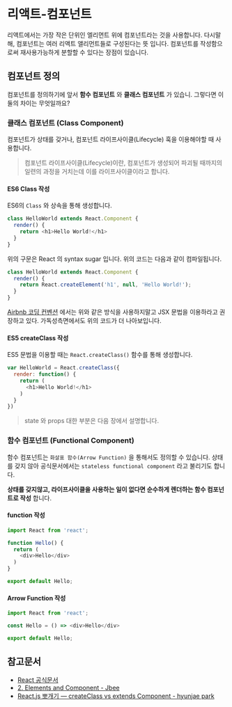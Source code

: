 # 리액트-컴포넌트

리액트에서는 가장 작은 단위인 엘리먼트 위에 컴포넌트라는 것을 사용합니다. 다시말해, 컴포넌트는 여러 리액트 앨리먼트들로 구성된다는 뜻 입니다. 컴포넌트를 작성함으로써 재사용가능하게 분할할 수 있다는 장점이 있습니다.

## 컴포넌트 정의

컴포넌트를 정의하기에 앞서 **함수 컴포넌트** 와 **클래스 컴포넌트** 가 있습니. 그렇다면 이 둘의 차이는 무엇일까요?

### 클래스 컴포넌트 (Class Component)

컴포넌트가 상태를 갖거나, 컴포넌트 라이프사이클(Lifecycle) 훅을 이용해야할 때 사용합니다.

> 컴포넌트 라이프사이클(Lifecycle)이란, 컴포넌트가 생성되어 파괴될 때까지의 일련의 과정을 거치는데 이를 라이프사이클이라고 합니다.


#### ES6 Class 작성

ES6의 `Class` 와 상속을 통해 생성합니다.

```js
class HelloWorld extends React.Component {
  render() {
    return <h1>Hello World!</h1>
  }
}
```
위의 구문은 React 의 syntax sugar 입니다. 위의 코드는 다음과 같이 컴파일됩니다.

```js
class HelloWorld extends React.Component {
  render() {
    return React.createElement('h1', null, 'Hello World!');
  }
}
```

[Airbnb 코딩 컨벤션](https://github.com/apple77y/javascript/tree/master/react) 에서는 위와 같은 방식을 사용하지말고 JSX 문법을 이용하라고 권장하고 있다. 가독성측면에서도 위의 코드가 더 나아보입니다.

#### ES5 createClass 작성

ES5 문법을 이용할 때는 `React.createClass()` 함수를 통해 생성합니다.

```js
var HelloWorld = React.createClass({
  render: function() {
    return (
      <h1>Hello World!</h1>
    )
  }
})
```

> state 와 props 대한 부분은 다음 장에서 설명합니다.

### 함수 컴포넌트 (Functional Component)

함수 컴포넌트는 `화살표 함수(Arrow Function)` 을 통해서도 정의할 수 있습니다. 상태를 갖지 않아 공식문서에서는 `stateless functional component` 라고 불리기도 합니다.

**상태를 갖지않고, 라이프사이클을 사용하는 일이 없다면 순수하게 렌더하는 함수 컴포넌트로 작성** 합니다.

#### function 작성

```js
import React from 'react';

function Hello() {
  return (
    <div>Hello</div>
  )
}

export default Hello;
```

#### Arrow Function 작성

```js
import React from 'react';

const Hello = () => <div>Hello</div>

export default Hello;
```

## 참고문서

* [React 공식문서](https://ko.reactjs.org/docs/components-and-props.html)
* [2. Elements and Component - Jbee](https://jbee.io/react-tutorials/React-2-Elements-and-Component/)
* [React.js 뽀개기 — createClass vs extends Component - hyunjae park](https://engineering.huiseoul.com/react-js-%EB%BD%80%EA%B0%9C%EA%B8%B0-createclass-vs-extends-component-825f6b6fe898)
